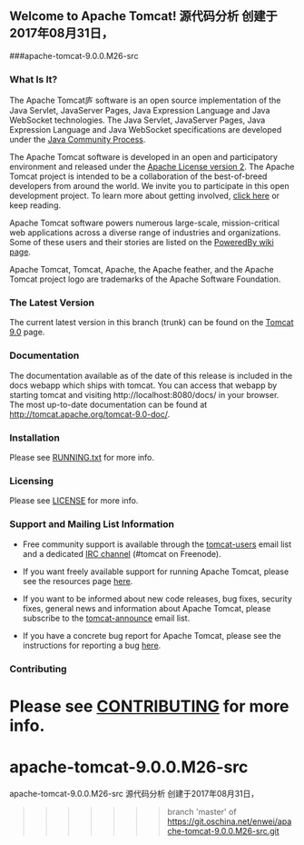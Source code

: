 ## Welcome to Apache Tomcat!   源代码分析 创建于2017年08月31日，

###apache-tomcat-9.0.0.M26-src


### What Is It?

The Apache Tomcat庐 software is an open source implementation of the Java
Servlet, JavaServer Pages, Java Expression Language and Java WebSocket
technologies. The Java Servlet, JavaServer Pages, Java Expression Language and
Java WebSocket specifications are developed under the
[Java Community Process](http://jcp.org/en/introduction/overview).

The Apache Tomcat software is developed in an open and participatory
environment and released under the
[Apache License version 2](http://www.apache.org/licenses/). The Apache Tomcat
project is intended to be a collaboration of the best-of-breed developers from
around the world. We invite you to participate in this open development
project. To learn more about getting involved,
[click here](http://tomcat.apache.org/getinvolved.html) or keep reading.

Apache Tomcat software powers numerous large-scale, mission-critical web
applications across a diverse range of industries and organizations. Some of
these users and their stories are listed on the
[PoweredBy wiki page](http://wiki.apache.org/tomcat/PoweredBy).

Apache Tomcat, Tomcat, Apache, the Apache feather, and the Apache Tomcat
project logo are trademarks of the Apache Software Foundation.

### The Latest Version

The current latest version in this branch (trunk) can be found on the [Tomcat 9.0](https://tomcat.apache.org/download-90.cgi) page.

### Documentation

The documentation available as of the date of this release is
included in the docs webapp which ships with tomcat. You can access that webapp
by starting tomcat and visiting http://localhost:8080/docs/ in your browser.
The most up-to-date documentation can be found at
http://tomcat.apache.org/tomcat-9.0-doc/.

### Installation

Please see [RUNNING.txt](RUNNING.txt) for more info.

### Licensing

Please see [LICENSE](LICENSE) for more info.

### Support and Mailing List Information

* Free community support is available through the
[tomcat-users](http://tomcat.apache.org/lists.html#tomcat-users) email list and
a dedicated [IRC channel](http://tomcat.apache.org/irc.html) (#tomcat on
Freenode).

* If you want freely available support for running Apache Tomcat, please see the
resources page [here](http://tomcat.apache.org/findhelp.html).

* If you want to be informed about new code releases, bug fixes,
security fixes, general news and information about Apache Tomcat, please
subscribe to the
[tomcat-announce](http://tomcat.apache.org/lists.html#tomcat-announce) email
list.

* If you have a concrete bug report for Apache Tomcat, please see the
instructions for reporting a bug
[here](http://tomcat.apache.org/bugreport.html).

### Contributing

Please see [CONTRIBUTING](CONTRIBUTING.md) for more info.
=======
# apache-tomcat-9.0.0.M26-src
apache-tomcat-9.0.0.M26-src 源代码分析 创建于2017年08月31日，
>>>>>>> branch 'master' of https://git.oschina.net/enwei/apache-tomcat-9.0.0.M26-src.git
